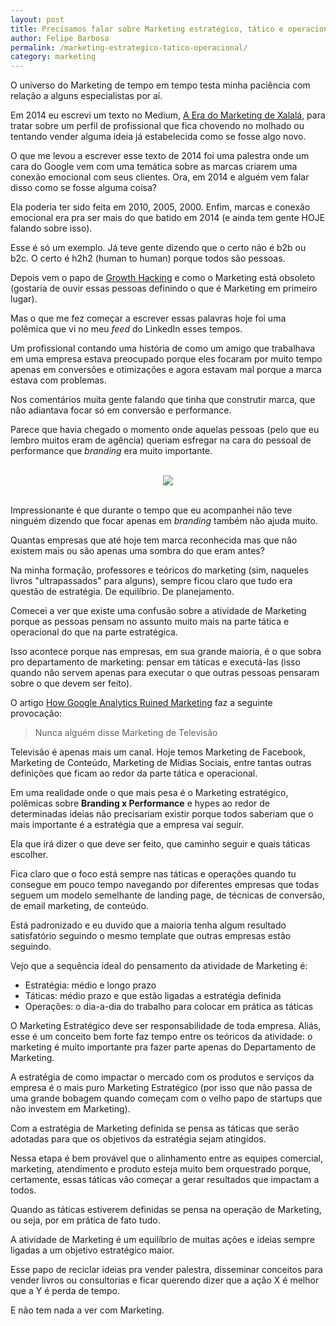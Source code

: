 ```yaml
---
layout: post
title: Precisamos falar sobre Marketing estratégico, tático e operacional
author: Felipe Barbosa
permalink: /marketing-estrategico-tatico-operacional/
category: marketing
---
```


O universo do Marketing de tempo em tempo testa minha paciência com relação a alguns especialistas por aí.

Em 2014 eu escrevi um texto no Medium, [A Era do Marketing de Xalalá](https://medium.com/marketing-para-startups/a-era-do-marketing-de-xalala-333944c242e0), para tratar sobre um perfil de profissional que fica chovendo no molhado ou tentando vender alguma ideia já estabelecida como se fosse algo novo.

O que me levou a escrever esse texto de 2014 foi uma palestra onde um cara do Google vem com uma temática sobre as marcas criarem uma conexão emocional com seus clientes. Ora, em 2014 e alguém vem falar disso como se fosse alguma coisa?

Ela poderia ter sido feita em 2010, 2005, 2000. Enfim, marcas e conexão emocional era pra ser mais do que batido em 2014 (e ainda tem gente HOJE falando sobre isso).

Esse é só um exemplo. Já teve gente dizendo que o certo não é b2b ou b2c. O certo é h2h2 (human to human) porque todos são pessoas.

Depois vem o papo de [Growth Hacking](https://medium.com/felipe-barbosa/growth-hacking-%C3%A9-marketing-6bfb677c154d) e como o Marketing está obsoleto (gostaria de ouvir essas pessoas definindo o que é Marketing em primeiro lugar).

Mas o que me fez começar a escrever essas palavras hoje foi uma polêmica que vi no meu *feed* do LinkedIn esses tempos.

Um profissional contando uma história de como um amigo que trabalhava em uma empresa estava preocupado porque eles focaram por muito tempo apenas em conversões e otimizações e agora estavam mal porque a marca estava com problemas.

Nos comentários muita gente falando que tinha que construtir marca, que não adiantava focar só em conversão e performance. 

Parece que havia chegado o momento onde aquelas pessoas (pelo que eu lembro muitos eram de agência) queriam esfregar na cara do pessoal de performance que *branding* era muito importante.

<br>
<div style="text-align:center;">
<img src="http://res.cloudinary.com/felipe-barbosa/image/upload/c_scale,w_400/v1503462039/orly_owl_fjtm0k.jpg" />
</div>
<br>

Impressionante é que durante o tempo que eu acompanhei não teve ninguém dizendo que focar apenas em *branding* também não ajuda muito.

Quantas empresas que até hoje tem marca reconhecida mas que não existem mais ou são apenas uma sombra do que eram antes?

Na minha formação, professores e teóricos do marketing (sim, naqueles livros "ultrapassados" para alguns), sempre ficou claro que tudo era questão de estratégia. De equilíbrio. De planejamento.

Comecei a ver que existe uma confusão sobre a atividade de Marketing porque as pessoas pensam no assunto muito mais na parte tática e operacional do que na parte estratégica.

Isso acontece porque nas empresas, em sua grande maioria, é o que sobra pro departamento de marketing: pensar em táticas e executá-las (isso quando não servem apenas para executar o que outras pessoas pensaram sobre o que devem ser feito).

O artigo [How Google Analytics Ruined Marketing](https://techcrunch.com/2016/08/07/how-google-analytics-ruined-marketing/) faz a seguinte provocação: 

> Nunca alguém disse Marketing de Televisão

Televisão é apenas mais um canal. Hoje temos Marketing de Facebook, Marketing de Conteúdo, Marketing de Mídias Sociais, entre tantas outras definições que ficam ao redor da parte tática e operacional.

Em uma realidade onde o que mais pesa é o Marketing estratégico, polêmicas sobre **Branding x Performance** e hypes ao redor de determinadas ideias não precisariam existir porque todos saberiam que o mais importante é a estratégia que a empresa vai seguir.

Ela que irá dizer o que deve ser feito, que caminho seguir e quais táticas escolher.

Fica claro que o foco está sempre nas táticas e operações quando tu consegue em pouco tempo navegando por diferentes empresas que todas seguem um modelo semelhante de landing page, de técnicas de conversão, de email marketing, de conteúdo.

Está padronizado e eu duvido que a maioria tenha algum resultado satisfatório seguindo o mesmo template que outras empresas estão seguindo.

Vejo que a sequência ideal do pensamento da atividade de Marketing é:

- Estratégia: médio e longo prazo
- Táticas: médio prazo e que estão ligadas a estratégia definida
- Operações: o dia-a-dia do trabalho para colocar em prática as táticas

O Marketing Estratégico deve ser responsabilidade de toda empresa. Aliás, esse é um conceito bem forte faz tempo entre os teóricos da atividade: o marketing é muito importante pra fazer parte apenas do Departamento de Marketing.

A estratégia de como impactar o mercado com os produtos e serviços da empresa é o mais puro Marketing Estratégico (por isso que não passa de uma grande bobagem quando começam com o velho papo de startups que não investem em Marketing).

Com a estratégia de Marketing definida se pensa as táticas que serão adotadas para que os objetivos da estratégia sejam atingidos. 

Nessa etapa é bem provável que o alinhamento entre as equipes comercial, marketing, atendimento e produto esteja muito bem orquestrado porque, certamente, essas táticas vão começar a gerar resultados que impactam a todos.

Quando as táticas estiverem definidas se pensa na operação de Marketing, ou seja, por em prática de fato tudo.

A atividade de Marketing é um equilíbrio de muitas ações e ideias sempre ligadas a um objetivo estratégico maior. 

Esse papo de reciclar ideias pra vender palestra, disseminar conceitos para vender livros ou consultorias e ficar querendo dizer que a ação X é melhor que a Y é perda de tempo.

E não tem nada a ver com Marketing.



